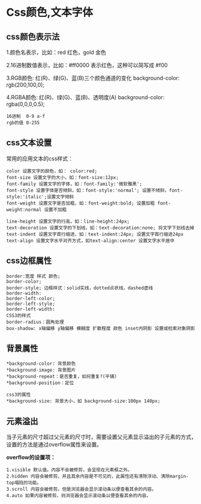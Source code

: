 # Css颜色,文本字体

## css颜色表示法
1.颜色名表示，比如：red 红色，gold 金色

2.16进制数值表示，比如：#ff0000 表示红色，这种可以简写成 #f00

3.RGB颜色: 红(R)、绿(G)、蓝(B)三个颜色通道的变化 background-color: rgb(200,100,0);

4.RGBA颜色: 红(R)、绿(G)、蓝(B)、透明度(A) background-color: rgba(0,0,0,0.5);

```angular2html
16进制  0-9 a-f
rgb的值 0-255
```

## css文本设置
常用的应用文本的css样式：

```angular2html
color 设置文字的颜色，如： color:red;
font-size 设置文字的大小，如：font-size:12px;
font-family 设置文字的字体，如：font-family:'微软雅黑';
font-style 设置字体是否倾斜，如：font-style:'normal'; 设置不倾斜，font-style:'italic';设置文字倾斜
font-weight 设置文字是否加粗，如：font-weight:bold; 设置加粗 font-weight:normal 设置不加粗

line-height 设置文字的行高，如：line-height:24px;
text-decoration 设置文字的下划线，如：text-decoration:none; 将文字下划线去掉
text-indent 设置文字首行缩进，如：text-indent:24px; 设置文字首行缩进24px
text-align 设置文字水平对齐方式，如text-align:center 设置文字水平居中
```

## css边框属性
```angular2html
border:宽度 样式 颜色;
border-color;
border-style; 边框样式：solid实线，dotted点状线，dashed虚线
border-width:
border-left-color;
border-left-style;
border-left-width:
CSS3的样式
border-radius：圆角处理
box-shadow: x轴偏移 y轴偏移 模糊度 扩散程度 颜色 inset内阴影 设置或检索对象阴影
```

## 背景属性
```angular2html
*background-color: 背景颜色
*background-image: 背景图片
*background-repeat：是否重复，如何重复?(平铺)
*background-position：定位

css3的属性                
*background-size: 背景大小，如 background-size:100px 140px;
```

## 元素溢出
当子元素的尺寸超过父元素的尺寸时，需要设置父元素显示溢出的子元素的方式，设置的方法是通过overflow属性来设置。

**overflow的设置项：**
```angular2html
1.visible 默认值。内容不会被修剪，会呈现在元素框之外。
2.hidden 内容会被修剪，并且其余内容是不可见的，此属性还有清除浮动、清除margin-top塌陷的功能。
3.scroll 内容会被修剪，但是浏览器会显示滚动条以便查看其余的内容。
4.auto 如果内容被修剪，则浏览器会显示滚动条以便查看其余的内容。
```



